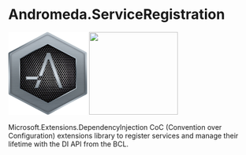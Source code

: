 # Andromeda.ServiceRegistration

<img src="https://raw.githubusercontent.com/thenameless314159/Andromeda.ServiceRegistration/master/andromeda_icon1_small.png?token=AFMTCCIYOXAVR7UBEKWGKJK6JQP7G" width="160" height="168"> <img src="https://codeopinion.com/wp-content/uploads/2018/07/Bitmap-MEDIUM_ASP.NET-Core-Logo_2colors_Square_RGB.png" width="180" height="168">

Microsoft.Extensions.DependencyInjection CoC (Convention over Configuration) extensions library to register services and manage their lifetime with the DI API from the BCL.


